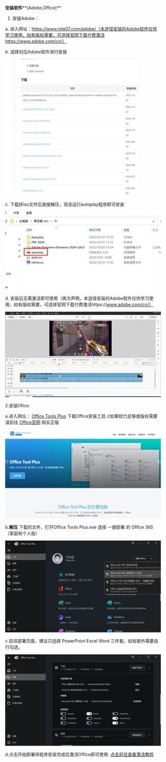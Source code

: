 **安装软件****(Adobe,Office)**

1. 安装Adobe：

a.  进入网址：https://www.nite07.com/adobe/（本途径安装的Adobe软件仅供学习使用，如有版权需要，可选择官网下载付费激活https://www.adobe.com/cn/）

b.  选择对应Adobe软件进行安装

![img](./assets/clip_image002-1712303949484-1.gif)

c.  下载好iso文件后直接解压，双击运行autoplay程序即可安装

![img](./assets/clip_image004-1712303949485-2.gif)

d.  安装后无需激活即可使用（再次声明，本途径安装的Adobe软件仅供学习使用，如有版权需要，可选择官网下载付费激活https://www.adobe.com/cn/）

![img](./assets/clip_image006-1712303949485-3.gif)

2.安装Ofice:

a.进入网址： [Office Tools Plus](https://otp.landian.vip/zh-cn/) 下载Office安装工具 
//如果财力足够或版权需要请前往 [Office官网](www.office.com) 购买正版

![image](./assets/index.png)

b.**解压** 下载的文件，打开Office Tools Plus.exe 选择 一键部署 的 Office 365（家庭和个人版）

![image](./assets/officetools.png)

c.前往部署页面，建议只选择 PowerPoint Excel Word 三件套。如有额外需要自行勾选。

![image](./assets/setup.png)

d.点击开始部署待程序安装完成后激活Office即可使用. [点击前往查看激活教程](https://github.com/liyang8246/pcywwxzx-doc/blob/master/src/%E7%B3%BB%E7%BB%9F/%E6%BF%80%E6%B4%BB%E7%B3%BB%E7%BB%9F_Office.md)




